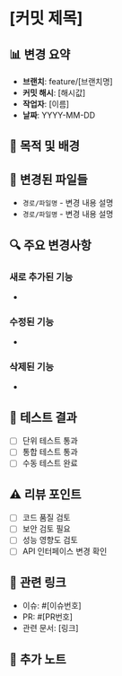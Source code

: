 # [커밋 제목]

## 📊 변경 요약
- **브랜치**: feature/[브랜치명]
- **커밋 해시**: [해시값]
- **작업자**: [이름]
- **날짜**: YYYY-MM-DD

## 🎯 목적 및 배경
<!-- 왜 이 변경이 필요했는지, 어떤 문제를 해결하는지 작성 -->

## 📁 변경된 파일들
<!-- 주요 변경 파일들과 변경 이유 -->
- `경로/파일명` - 변경 내용 설명
- `경로/파일명` - 변경 내용 설명

## 🔍 주요 변경사항
<!-- 각 변경사항의 구체적인 설명 -->

### 새로 추가된 기능
- 

### 수정된 기능
- 

### 삭제된 기능
- 

## 🧪 테스트 결과
<!-- 실행한 테스트와 결과 -->
- [ ] 단위 테스트 통과
- [ ] 통합 테스트 통과
- [ ] 수동 테스트 완료

## ⚠️ 리뷰 포인트
<!-- 팀원들이 특히 봐야 할 부분 -->
- [ ] 코드 품질 검토
- [ ] 보안 검토 필요
- [ ] 성능 영향도 검토
- [ ] API 인터페이스 변경 확인

## 🔗 관련 링크
- 이슈: #[이슈번호]
- PR: #[PR번호]
- 관련 문서: [링크]

## 📝 추가 노트
<!-- 기타 팀원들이 알아야 할 내용 -->